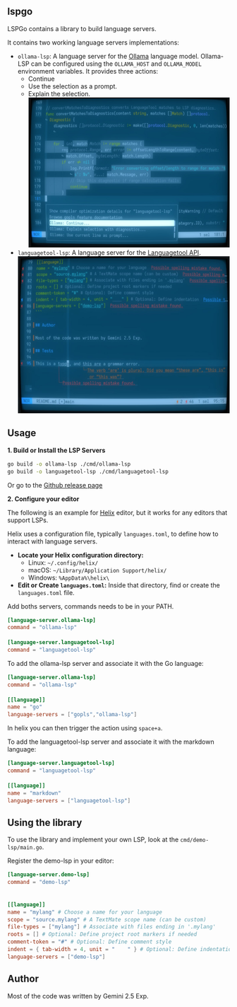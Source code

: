 ## lspgo

LSPGo contains a library to build language servers.

It contains two working language servers implementations:

*   `ollama-lsp`: A language server for the [Ollama](https://ollama.com/) language model.
    Ollama-LSP can be configured using the `OLLAMA_HOST` and `OLLAMA_MODEL` environment variables.
    It provides three actions:
    - Continue
    - Use the selection as a prompt.
    - Explain the selection.
    ![Ollama LSP Example](img/ollama-lsp.jpg)
*   `languagetool-lsp`: A language server for the [Languagetool API](https://languagetool.org/dev).
    ![Languagetool LSP Example](img/languagetool-lsp.jpg)

## Usage

**1. Build or Install the LSP Servers**

```bash
go build -o ollama-lsp ./cmd/ollama-lsp
go build -o languagetool-lsp ./cmd/languagetool-lsp
```

Or go to the [Github release page](https://github.com/akhenakh/lspgo/releases)

**2. Configure your editor**

The following is an example for [Helix](https://helix-editor.com/) editor, but it works for any editors that support LSPs.

Helix uses a configuration file, typically `languages.toml`, to define how to interact with language servers.

*   **Locate your Helix configuration directory:**
    *   Linux: `~/.config/helix/`
    *   macOS: `~/Library/Application Support/helix/`
    *   Windows: `%AppData%\helix\`
*   **Edit or Create `languages.toml`:** Inside that directory, find or create the `languages.toml` file.

Add boths servers, commands needs to be in your PATH.

```toml
[language-server.ollama-lsp]
command = "ollama-lsp"

[language-server.languagetool-lsp]
command = "languagetool-lsp"
```

To add the ollama-lsp server and associate it with the Go language:
```toml
[language-server.ollama-lsp]
command = "ollama-lsp"

[[language]]
name = "go"
language-servers = ["gopls","ollama-lsp"]
```
In helix you can then trigger the action using `space+a`.

To add the languagetool-lsp server and associate it with the markdown language:

```toml
[language-server.languagetool-lsp]
command = "languagetool-lsp"

[[language]]
name = "markdown"
language-servers = ["languagetool-lsp"]
```

## Using the library

To use the library and implement your own LSP, look at the `cmd/demo-lsp/main.go`.

Register the demo-lsp in your editor:

```toml
[language-server.demo-lsp]
command = "demo-lsp"


[[language]]
name = "mylang" # Choose a name for your language
scope = "source.mylang" # A TextMate scope name (can be custom)
file-types = ["mylang"] # Associate with files ending in '.mylang'
roots = [] # Optional: Define project root markers if needed
comment-token = "#" # Optional: Define comment style
indent = { tab-width = 4, unit = "    " } # Optional: Define indentation
language-servers = ["demo-lsp"]
```

## Author

Most of the code was written by Gemini 2.5 Exp.
